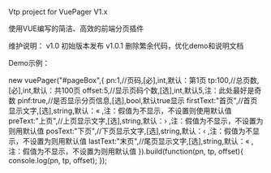 Vtp project for VuePager V1.x

使用VUE编写的简洁、高效的前端分页插件

维护说明：
v1.0 初始版本发布
v1.0.1 删除繁余代码，优化demo和说明文档

Demo示例：

new vuePager("#pageBox",{
	pn:1,//页码,[必],int,默认：第1页
	tp:100,//总页数,[必],int,默认：共100页
	offset:5,//显示页码个数,[选],int,默认5,注：此处最好是奇数
	pinf:true,//是否显示分页信息,[选],bool,默认true显示
	firstText:"首页",//首页显示文字,[选],string,默认：« ,注：假值为不显示，不设置则使用默认值
	preText:"上页",//上页显示文字,[选],string,默认：› ,注：假值为不显示，不设置为则用默认值
	posText:"下页",//下页显示文字,[选],string,默认：‹ ,注：假值为不显示，不设置为则用默认值
	lastText:"末页",//尾页显示文字,[选],string,默认：« ,注：假值为不显示，不设置为则用默认值
}).build(function(pn, tp, offset){
		console.log(pn, tp, offset);
});

